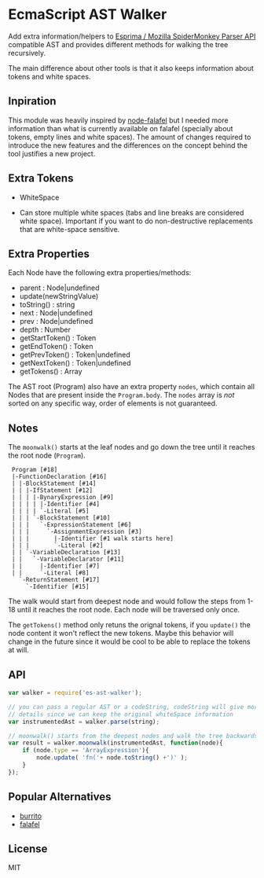 # EcmaScript AST Walker

Add extra information/helpers to [Esprima / Mozilla SpiderMonkey Parser
API](http://esprima.org/doc/index.html#ast) compatible AST and provides
different methods for walking the tree recursively.

The main difference about other tools is that it also keeps information about
tokens and white spaces.


## Inpiration

This module was heavily inspired by
[node-falafel](https://github.com/substack/node-falafel) but I needed more
information than what is currently available on falafel (specially about
tokens, empty lines and white spaces). The amount of changes required to
introduce the new features and the differences on the concept behind the tool
justifies a new project.



## Extra Tokens

 * WhiteSpace
  - Can store multiple white spaces (tabs and line breaks are considered white
    space). Important if you want to do non-destructive replacements that are
    white-space sensitive.



## Extra Properties

Each Node have the following extra properties/methods:

  - parent : Node|undefined
  - update(newStringValue)
  - toString() : string
  - next : Node|undefined
  - prev : Node|undefined
  - depth : Number
  - getStartToken() : Token
  - getEndToken() : Token
  - getPrevToken() : Token|undefined
  - getNextToken() : Token|undefined
  - getTokens() : Array<Token>

The AST root (Program) also have an extra property `nodes`, which contain all
Nodes that are present inside the `Program.body`. The `nodes` array is *not*
sorted on any specific way, order of elements is not guaranteed.



## Notes

The `moonwalk()` starts at the leaf nodes and go down the tree until it reaches
the root node (`Program`).

```
 Program [#18]
 |-FunctionDeclaration [#16]
 | |-BlockStatement [#14]
 | | |-IfStatement [#12]
 | | | |-BynaryExpression [#9]
 | | | | |-Identifier [#4]
 | | | | `-Literal [#5]
 | | | `-BlockStatement [#10]
 | | |   `-ExpressionStatement [#6]
 | | |     `-AssignmentExpression [#3]
 | | |       |-Identifier [#1 walk starts here]
 | | |       `-Literal [#2]
 | | `-VariableDeclaration [#13]
 | |   `-VariableDeclarator [#11]
 | |     |-Identifier [#7]
 | |     `-Literal [#8]
   `-ReturnStatement [#17]
     `-Identifier [#15]
```

The walk would start from deepest node and would follow the steps from 1-18
until it reaches the root node. Each node will be traversed only once.

The `getTokens()` method only retuns the orignal tokens, if you `update()` the
node content it won't reflect the new tokens. Maybe this behavior will change
in the future since it would be cool to be able to replace the tokens at will.



## API

```js
var walker = require('es-ast-walker');

// you can pass a regular AST or a codeString, codeString will give more
// details since we can keep the original whiteSpace information
var instrumentedAst = walker.parse(string);

// moonwalk() starts from the deepest nodes and walk the tree backwards
var result = walker.moonwalk(instrumentedAst, function(node){
    if (node.type == 'ArrayExpression'){
        node.update( 'fn('+ node.toString() +')' );
    }
});
```


## Popular Alternatives

 - [burrito](https://github.com/substack/node-burrito)
 - [falafel](https://github.com/substack/node-falafel)


## License

MIT



